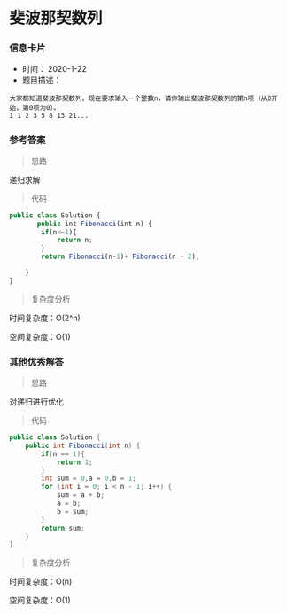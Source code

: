 # 斐波那契数列 

### 信息卡片 

- 时间： 2020-1-22
- 题目描述：

```
大家都知道斐波那契数列，现在要求输入一个整数n，请你输出斐波那契数列的第n项（从0开始，第0项为0）。
1 1 2 3 5 8 13 21...
```



### 参考答案

> 思路

递归求解




> 代码

```js
public class Solution {
       public int Fibonacci(int n) {
        if(n<=1){
            return n;
        }
        return Fibonacci(n-1)+ Fibonacci(n - 2);

    }
}
```



> 复杂度分析

时间复杂度：O(2^n)

空间复杂度：O(1)



### 其他优秀解答 

> 思路

对递归进行优化



> 代码

```java
public class Solution {
    public int Fibonacci(int n) {
        if(n == 1){
            return 1;
        }
        int sum = 0,a = 0,b = 1;
        for (int i = 0; i < n - 1; i++) {
            sum = a + b;
            a = b;
            b = sum;
        }
        return sum;
    }
}
```

> 复杂度分析

时间复杂度：O(n)

空间复杂度：O(1)

